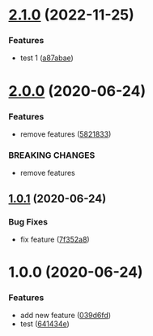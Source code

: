 # [2.1.0](https://github.com/ajkl2533/semantic-release-test/compare/v2.0.0...v2.1.0) (2022-11-25)


### Features

* test 1 ([a87abae](https://github.com/ajkl2533/semantic-release-test/commit/a87abaeb546ab27f06a6f8219d178ba02bd1618f))

# [2.0.0](https://github.com/ajkl2533/semantic-release-test/compare/v1.0.1...v2.0.0) (2020-06-24)


### Features

* remove features ([5821833](https://github.com/ajkl2533/semantic-release-test/commit/58218332ae65eb98fe8d8dc3cb88fa367b1cf9b0))


### BREAKING CHANGES

* remove features

## [1.0.1](https://github.com/ajkl2533/semantic-release-test/compare/v1.0.0...v1.0.1) (2020-06-24)


### Bug Fixes

* fix feature ([7f352a8](https://github.com/ajkl2533/semantic-release-test/commit/7f352a806c9adfca6bd6e75b78e9d44f199deb19))

# 1.0.0 (2020-06-24)


### Features

* add new feature ([039d6fd](https://github.com/ajkl2533/semantic-release-test/commit/039d6fd9f2e8858532a214b4ecc764b4904eb9a7))
* test ([641434e](https://github.com/ajkl2533/semantic-release-test/commit/641434eb5b720025c9f9ee66598e871445bcf618))
